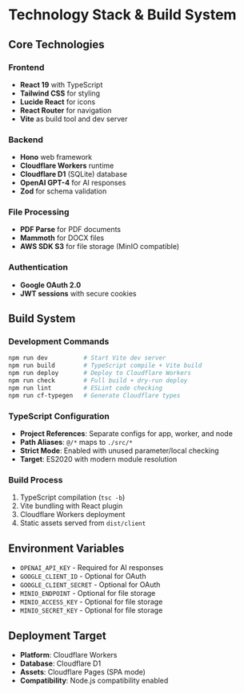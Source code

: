 # Technology Stack & Build System

## Core Technologies

### Frontend
- **React 19** with TypeScript
- **Tailwind CSS** for styling
- **Lucide React** for icons
- **React Router** for navigation
- **Vite** as build tool and dev server

### Backend
- **Hono** web framework
- **Cloudflare Workers** runtime
- **Cloudflare D1** (SQLite) database
- **OpenAI GPT-4** for AI responses
- **Zod** for schema validation

### File Processing
- **PDF Parse** for PDF documents
- **Mammoth** for DOCX files
- **AWS SDK S3** for file storage (MinIO compatible)

### Authentication
- **Google OAuth 2.0**
- **JWT sessions** with secure cookies

## Build System

### Development Commands
```bash
npm run dev          # Start Vite dev server
npm run build        # TypeScript compile + Vite build
npm run deploy       # Deploy to Cloudflare Workers
npm run check        # Full build + dry-run deploy
npm run lint         # ESLint code checking
npm run cf-typegen   # Generate Cloudflare types
```

### TypeScript Configuration
- **Project References**: Separate configs for app, worker, and node
- **Path Aliases**: `@/*` maps to `./src/*`
- **Strict Mode**: Enabled with unused parameter/local checking
- **Target**: ES2020 with modern module resolution

### Build Process
1. TypeScript compilation (`tsc -b`)
2. Vite bundling with React plugin
3. Cloudflare Workers deployment
4. Static assets served from `dist/client`

## Environment Variables
- `OPENAI_API_KEY` - Required for AI responses
- `GOOGLE_CLIENT_ID` - Optional for OAuth
- `GOOGLE_CLIENT_SECRET` - Optional for OAuth  
- `MINIO_ENDPOINT` - Optional for file storage
- `MINIO_ACCESS_KEY` - Optional for file storage
- `MINIO_SECRET_KEY` - Optional for file storage

## Deployment Target
- **Platform**: Cloudflare Workers
- **Database**: Cloudflare D1
- **Assets**: Cloudflare Pages (SPA mode)
- **Compatibility**: Node.js compatibility enabled